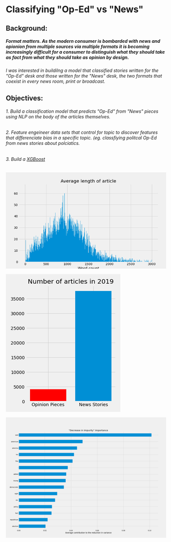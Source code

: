# Classifying "Op-Ed" vs "News"

## Background:
##### Format matters. As the modern consumer is bombarded with news and opionion from multiple sources via multiple formats it is becoming increasingly difficult for a consumer to distinguish what they should take as fact from what they should take as opinion by design.

###### I was interested in buildilng a model that classified stories written for the "Op-Ed" desk and those written for the "News" desk, the two formats that coexist in every news room, print or broadcast.

## Objectives:

###### 1. Build a classification model that predicts "Op-Ed" from "News" pieces using NLP on the body of the articles themselves.
###### 2. Feature engeineer data sets that control for topic to discover features that differenciate bias in a specific topic. (eg. classfiying politcal Op-Ed from news stories about polciatics. 
###### 3. Build a [XGBoost](https://xgboost.readthedocs.io/en/latest/#)

![Average word count in 2019](img/hist_wordcount_2019.png)

![Number of Op-Ed and News articles](img/num_opednews_2019.png)

![Important Features](img/important_feat_bar.png)